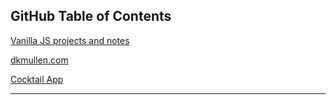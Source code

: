 ## GitHub Table of Contents

[Vanilla JS projects and notes](https://github.com/dkmullen/vanillaJS-projects-and-notes)

[dkmullen.com](https://github.com/dkmullen/dkm)

[Cocktail App](https://github.com/dkmullen/cocktail-api-project)


------
